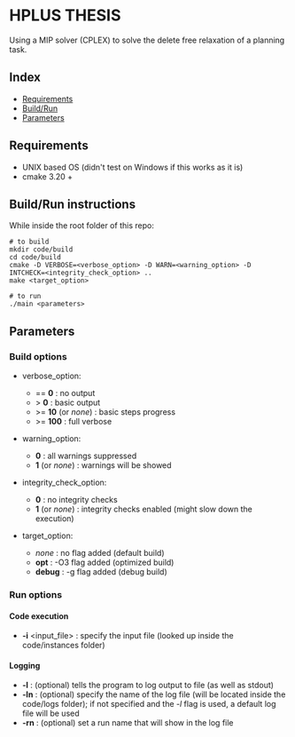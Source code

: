# HPLUS THESIS

Using a MIP solver (CPLEX) to solve the delete free relaxation of a planning task.

## Index
- [Requirements](#requirements)
- [Build/Run](#buildrun-instructions)
- [Parameters](#parameters)

## Requirements

- UNIX based OS (didn't test on Windows if this works as it is)
- cmake 3.20 +

## Build/Run instructions

While inside the root folder of this repo:

```shell
# to build
mkdir code/build
cd code/build
cmake -D VERBOSE=<verbose_option> -D WARN=<warning_option> -D INTCHECK=<integrity_check_option> ..
make <target_option>

# to run
./main <parameters>
```

## Parameters

### Build options

- verbose_option:
  - == **0** : no output
  - \> **0** : basic output
  - \>= **10** (or _none_) : basic steps progress
  - \>= **100** : full verbose
- warning_option:
  - **0** : all warnings suppressed
  - **1** (or _none_) : warnings will be showed
- integrity_check_option:

  - **0** : no integrity checks
  - **1** (or _none_) : integrity checks enabled (might slow down the execution)

- target_option:
  - _none_ : no flag added (default build)
  - **opt** : -O3 flag added (optimized build)
  - **debug** : -g flag added (debug build)

### Run options

#### Code execution

- **-i** <input_file> : specify the input file (looked up inside the code/instances folder)

#### Logging

- **-l** : (optional) tells the program to log output to file (as well as stdout)
- **-ln** : (optional) specify the name of the log file (will be located inside the code/logs folder); if not specified and the _-l_ flag is used, a default log file will be used
- **-rn** : (optional) set a run name that will show in the log file
